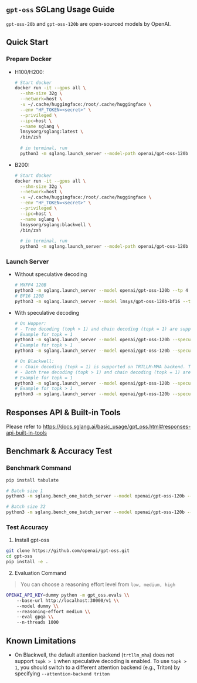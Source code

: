 ## `gpt-oss` SGLang Usage Guide

`gpt-oss-20b` and `gpt-oss-120b` are open-sourced models by OpenAI.

## Quick Start

### Prepare Docker

- H100/H200:
    
    ```bash
    # Start docker
    docker run -it --gpus all \
      --shm-size 32g \
      --network=host \
      -v ~/.cache/huggingface:/root/.cache/huggingface \
      --env "HF_TOKEN=<secret>" \
      --privileged \
      --ipc=host \
      --name sglang \
      lmsysorg/sglang:latest \
      /bin/zsh
      
      # in terminal, run
      python3 -m sglang.launch_server --model-path openai/gpt-oss-120b --tp 4
    ```
    
- B200:
    
    ```bash
    # Start docker
    docker run -it --gpus all \
      --shm-size 32g \
      --network=host \
      -v ~/.cache/huggingface:/root/.cache/huggingface \
      --env "HF_TOKEN=<secret>" \
      --privileged \
      --ipc=host \
      --name sglang \
      lmsysorg/sglang:blackwell \
      /bin/zsh
      
      # in terminal, run
      python3 -m sglang.launch_server --model-path openai/gpt-oss-120b --tp 4
    ```
    

### Launch Server

- Without speculative decoding
    
    ```bash
    # MXFP4 120B
    python3 -m sglang.launch_server --model openai/gpt-oss-120b --tp 4
    # BF16 120B
    python3 -m sglang.launch_server --model lmsys/gpt-oss-120b-bf16 --tp 4
    ```
    
- With speculative decoding
    
    ```bash
    # On Hopper:
    # - Tree decoding (topk > 1) and chain decoding (topk = 1) are supported on both FA3 and Triton backends.
    # Example for topk = 1
    python3 -m sglang.launch_server --model openai/gpt-oss-120b --speculative-algorithm EAGLE3 --speculative-draft-model-path lmsys/EAGLE3-gpt-oss-120b-bf16 --speculative-num-steps 3 --speculative-eagle-topk 1 --speculative-num-draft-tokens 4 --tp 4
    # Example for topk > 1
    python3 -m sglang.launch_server --model openai/gpt-oss-120b --speculative-algorithm EAGLE3 --speculative-draft-model-path lmsys/EAGLE3-gpt-oss-120b-bf16 --speculative-num-steps 5 --speculative-eagle-topk 4 --speculative-num-draft-tokens 8 --tp 4
    
    # On Blackwell:
    # - Chain decoding (topk = 1) is supported on TRTLLM-MHA backend. Tree decoding (topk > 1) is in progress, stay tuned!
    # - Both tree decoding (topk > 1) and chain decoding (topk = 1) are supported on the Triton backend.
    # Example for topk = 1
    python3 -m sglang.launch_server --model openai/gpt-oss-120b --speculative-algo EAGLE3 --speculative-draft lmsys/EAGLE3-gpt-oss-120b-bf16 --speculative-num-steps 3 --speculative-eagle-topk 1 --speculative-num-draft-tokens 4 --tp 4
    # Example for topk > 1
    python3 -m sglang.launch_server --model openai/gpt-oss-120b --speculative-algo EAGLE3 --speculative-draft lmsys/EAGLE3-gpt-oss-120b-bf16 --speculative-num-steps 5 --speculative-eagle-topk 4 --speculative-num-draft-tokens 8 --attention-backend triton --tp 4
    ```
    

## Responses API & Built-in Tools

Please refer to https://docs.sglang.ai/basic_usage/gpt_oss.html#responses-api-built-in-tools

## Benchmark & Accuracy Test

### Benchmark Command

```bash
pip install tabulate

# Batch size 1
python3 -m sglang.bench_one_batch_server --model openai/gpt-oss-120b --base-url http://localhost:30000 --batch-size 1 --input-len 1024 --output-len 512

# Batch size 32
python3 -m sglang.bench_one_batch_server --model openai/gpt-oss-120b --base-url http://localhost:30000 --batch-size 32 --input-len 1024 8192 --output-len 512 --show-report
```

### Test Accuracy

1. Install gpt-oss

```bash
git clone https://github.com/openai/gpt-oss.git
cd gpt-oss
pip install -e .
```

2. Evaluation Command

> You can choose a reasoning effort level from `low, medium, high`

```bash
OPENAI_API_KEY=dummy python -m gpt_oss.evals \\
    --base-url http://localhost:30000/v1 \\
    --model dummy \\
    --reasoning-effort medium \\
    --eval gpqa \\
    --n-threads 1000
```

## Known Limitations

- On Blackwell, the default attention backend (`trtllm_mha`) does not support `topk > 1` when speculative decoding is enabled. To use `topk > 1`, you should switch to a different attention backend (e.g., Triton) by specifying `--attention-backend triton`